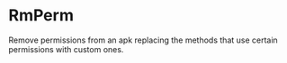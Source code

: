 # RmPerm

Remove permissions from an apk replacing the methods that use certain permissions with custom ones.
